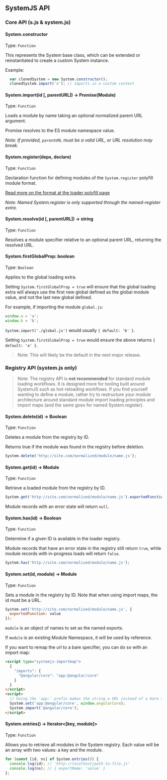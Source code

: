 ## SystemJS API

### Core API (s.js & system.js)

#### System.constructor
Type: `Function`

This represents the System base class, which can be extended or reinstantiated to create a custom System instance.

Example:

```js
  var clonedSystem = new System.constructor();
  clonedSystem.import('x'); // imports in a custom context
```

#### System.import(id [, parentURL]) -> Promise(Module)
Type: `Function`

Loads a module by name taking an optional normalized parent URL argument.

Promise resolves to the ES module namespace value.

_Note: If provided, `parentURL` must be a valid URL, or URL resolution may break._

#### System.register(deps, declare)
Type: `Function`

Declaration function for defining modules of the `System.register` polyfill module format.

[Read more on the format at the loader polyfill page](system-register.md)

_Note: Named System.register is only supported through the named-register extra._

#### System.resolve(id [, parentURL]) -> string
Type: `Function`

Resolves a module specifier relative to an optional parent URL, returning the resolved URL.

#### System.firstGlobalProp: boolean
Type: `Boolean`

Applies to the global loading extra.

Setting `System.firstGlobalProp = true` will ensure that the global loading extra will always use
the first new global defined as the global module value, and not the last new global defined.

For example, if importing the module `global.js`:

```js
window.a = 'a';
window.b = 'b';
```

`System.import('./global.js')` would usually `{ default: 'b' }`.

Setting `System.firstGlobalProp = true` would ensure the above returns `{ default: 'a' }`.

> Note: This will likely be the default in the next major release.

### Registry API (system.js only)

> Note: The registry API is **not recommended** for standard module loading workflows. It is designed more for tooling built around SystemJS such as hot-reloading workflows. If you find yourself wanting to define a module, rather try to restructure your module architecture around standard module import loading principles and import maps (and the same goes for named System.register).

#### System.delete(id) -> Boolean
Type: `Function`

Deletes a module from the registry by ID.

Returns true if the module was found in the registry before deletion.

```js
System.delete('http://site.com/normalized/module/name.js');
```

#### System.get(id) -> Module
Type: `Function`

Retrieve a loaded module from the registry by ID.

```js
System.get('http://site.com/normalized/module/name.js').exportedFunction();
```

Module records with an error state will return `null`.

#### System.has(id) -> Boolean
Type: `Function`

Determine if a given ID is available in the loader registry.

Module records that have an error state in the registry still return `true`,
while module records with in-progress loads will return `false`.

```js
System.has('http://site.com/normalized/module/name.js');
```

#### System.set(id, module) -> Module
Type: `Function`

Sets a module in the registry by ID. Note that when using import maps, the id must be a URL.

```js
System.set('http://site.com/normalized/module/name.js', {
  exportedFunction: value
});
```

`module` is an object of names to set as the named exports.

If `module` is an existing Module Namespace, it will be used by reference.

If you want to remap the url to a bare specifier, you can do so with an import map:

```html
<script type="systemjs-importmap">
  {
    "imports": {
      "@angular/core": "app:@angular/core"
    }
  }
</script>
<script>
  // Using the 'app:' prefix makes the string a URL instead of a bare specifier
  System.set('app:@angular/core', window.angularCore);
  System.import('@angular/core');
</script>
```

#### System.entries() -> Iterator<[key, module]>
Type: `Function`

Allows you to retrieve all modules in the System registry. Each value will be an array with two values: a key and the module.

```js
for (const [id, ns] of System.entries()) {
  console.log(id); // 'http://localhost/path-to-file.js'
  console.log(ns); // { exportName: 'value' }
};
```
